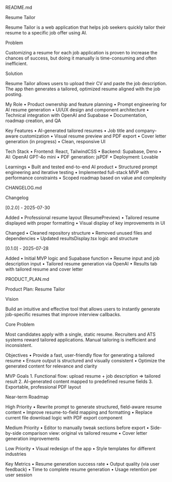 README.md

Resume Tailor

Resume Tailor is a web application that helps job seekers quickly tailor their resume to a specific job offer using AI.

Problem

Customizing a resume for each job application is proven to increase the chances of success, but doing it manually is time-consuming and often inefficient.

Solution

Resume Tailor allows users to upload their CV and paste the job description. The app then generates a tailored, optimized resume aligned with the job posting.

My Role
	•	Product ownership and feature planning
	•	Prompt engineering for AI resume generation
	•	UI/UX design and component architecture
	•	Technical integration with OpenAI and Supabase
	•	Documentation, roadmap creation, and QA

Key Features
	•	AI-generated tailored resumes
	•	Job title and company-aware customization
	•	Visual resume preview and PDF export
	•	Cover letter generation (in progress)
	•	Clean, responsive UI

Tech Stack
	•	Frontend: React, TailwindCSS
	•	Backend: Supabase, Deno
	•	AI: OpenAI GPT-4o mini
	•	PDF generation: jsPDF
	•	Deployment: Lovable

Learnings
	•	Built and tested end-to-end AI product
	•	Structured prompt engineering and iterative testing
	•	Implemented full-stack MVP with performance constraints
	•	Scoped roadmap based on value and complexity

CHANGELOG.md

Changelog

[0.2.0] - 2025-07-30

Added
	•	Professional resume layout (ResumePreview)
	•	Tailored resume displayed with proper formatting
	•	Visual display of key improvements in UI

Changed
	•	Cleaned repository structure
	•	Removed unused files and dependencies
	•	Updated resultsDisplay.tsx logic and structure

[0.1.0] - 2025-07-28

Added
	•	Initial MVP logic and Supabase function
	•	Resume input and job description input
	•	Tailored resume generation via OpenAI
	•	Results tab with tailored resume and cover letter

PRODUCT_PLAN.md

Product Plan: Resume Tailor

Vision

Build an intuitive and effective tool that allows users to instantly generate job-specific resumes that improve interview callbacks.

Core Problem

Most candidates apply with a single, static resume. Recruiters and ATS systems reward tailored applications. Manual tailoring is inefficient and inconsistent.

Objectives
	•	Provide a fast, user-friendly flow for generating a tailored resume
	•	Ensure output is structured and visually consistent
	•	Optimize the generated content for relevance and clarity

MVP Goals
	1.	Functional flow: upload resume + job description => tailored result
	2.	AI-generated content mapped to predefined resume fields
	3.	Exportable, professional PDF layout

Near-term Roadmap

High Priority
	•	Rewrite prompt to generate structured, field-aware resume content
	•	Improve resume-to-field mapping and formatting
	•	Replace current file download logic with PDF export component

Medium Priority
	•	Editor to manually tweak sections before export
	•	Side-by-side comparison view: original vs tailored resume
	•	Cover letter generation improvements

Low Priority
	•	Visual redesign of the app
	•	Style templates for different industries

Key Metrics
	•	Resume generation success rate
	•	Output quality (via user feedback)
	•	Time to complete resume generation
	•	Usage retention per user session